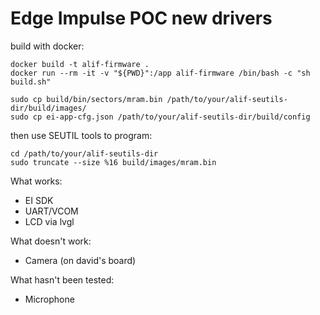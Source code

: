 # Edge Impulse POC new drivers

build with docker:
```
docker build -t alif-firmware .
docker run --rm -it -v "${PWD}":/app alif-firmware /bin/bash -c "sh build.sh"

sudo cp build/bin/sectors/mram.bin /path/to/your/alif-seutils-dir/build/images/
sudo cp ei-app-cfg.json /path/to/your/alif-seutils-dir/build/config
```

then use SEUTIL tools to program:
```
cd /path/to/your/alif-seutils-dir
sudo truncate --size %16 build/images/mram.bin

```

What works:
- EI SDK
- UART/VCOM
- LCD via lvgl

What doesn't work:
- Camera (on david's board)

What hasn't been tested:
- Microphone
